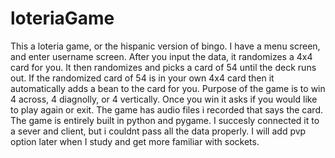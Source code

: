 # loteriaGame
This a loteria game, or the hispanic version of bingo. I have a menu screen, and enter username screen. After you input the data, it randomizes a 4x4 card for you. It then 
randomizes and picks a card of 54 until the deck runs out. If the randomized card of 54 is in your own 4x4 card then it automatically adds a bean to the card for you. Purpose
of the game is to win 4 across, 4 diagnolly, or 4 vertically. Once you win it asks if you would like to play again or exit. The game has audio files i recorded that says the card.
The game is entirely built in python and pygame. I succesly connected it to a sever and client, but i couldnt pass all the data properly. I will add pvp option later when I study and get 
more familiar with sockets. 
